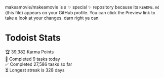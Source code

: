 makeamovie/makeamovie is a ✨ special ✨ repository because its `README.md` (this file) appears on your GitHub profile.
You can click the Preview link to take a look at your changes. darn right ya can

# Todoist Stats

<!-- TODO-IST:START -->
🏆  39,382 Karma Points           
🌸  Completed 9 tasks today           
✅  Completed 27,586 tasks so far           
⏳  Longest streak is 328 days
<!-- TODO-IST:END -->